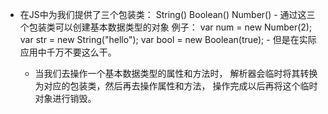 - 在JS中为我们提供了三个包装类：
		String() Boolean() Number()
		- 通过这三个包装类可以创建基本数据类型的对象
		例子：
			var num = new Number(2);
			var str = new String("hello");
			var bool = new Boolean(true);
		- 但是在实际应用中千万不要这么干。
	
	- 当我们去操作一个基本数据类型的属性和方法时，
		解析器会临时将其转换为对应的包装类，然后再去操作属性和方法，
		操作完成以后再将这个临时对象进行销毁。

			
		
		